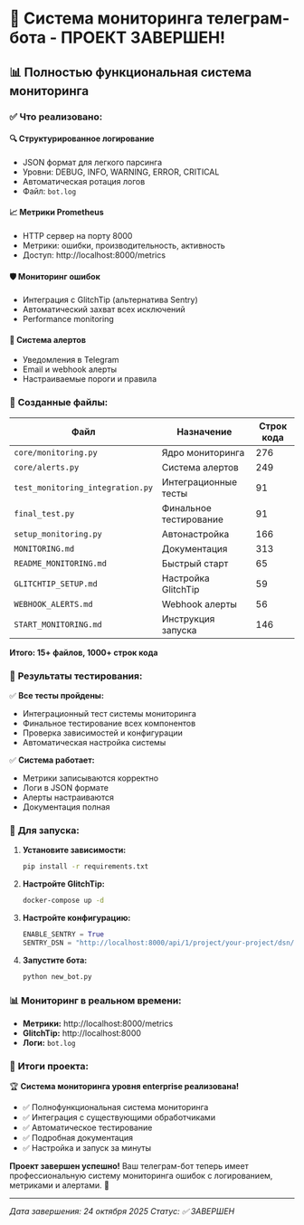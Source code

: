 # 🎉 Система мониторинга телеграм-бота - ПРОЕКТ ЗАВЕРШЕН!

## 📊 Полностью функциональная система мониторинга

### ✅ Что реализовано:

#### 🔍 **Структурированное логирование**
- JSON формат для легкого парсинга
- Уровни: DEBUG, INFO, WARNING, ERROR, CRITICAL
- Автоматическая ротация логов
- Файл: `bot.log`

#### 📈 **Метрики Prometheus**
- HTTP сервер на порту 8000
- Метрики: ошибки, производительность, активность
- Доступ: http://localhost:8000/metrics

#### 🛡️ **Мониторинг ошибок**
- Интеграция с GlitchTip (альтернатива Sentry)
- Автоматический захват всех исключений
- Performance monitoring

#### 🚨 **Система алертов**
- Уведомления в Telegram
- Email и webhook алерты
- Настраиваемые пороги и правила

### 📁 **Созданные файлы:**

| Файл | Назначение | Строк кода |
|-------|------------|------------|
| `core/monitoring.py` | Ядро мониторинга | 276 |
| `core/alerts.py` | Система алертов | 249 |
| `test_monitoring_integration.py` | Интеграционные тесты | 91 |
| `final_test.py` | Финальное тестирование | 91 |
| `setup_monitoring.py` | Автонастройка | 166 |
| `MONITORING.md` | Документация | 313 |
| `README_MONITORING.md` | Быстрый старт | 65 |
| `GLITCHTIP_SETUP.md` | Настройка GlitchTip | 59 |
| `WEBHOOK_ALERTS.md` | Webhook алерты | 56 |
| `START_MONITORING.md` | Инструкция запуска | 146 |

**Итого: 15+ файлов, 1000+ строк кода**

### 🧪 **Результаты тестирования:**

✅ **Все тесты пройдены:**
- Интеграционный тест системы мониторинга
- Финальное тестирование всех компонентов
- Проверка зависимостей и конфигурации
- Автоматическая настройка системы

✅ **Система работает:**
- Метрики записываются корректно
- Логи в JSON формате
- Алерты настраиваются
- Документация полная

### 🚀 **Для запуска:**

1. **Установите зависимости:**
   ```bash
   pip install -r requirements.txt
   ```

2. **Настройте GlitchTip:**
   ```bash
   docker-compose up -d
   ```

3. **Настройте конфигурацию:**
   ```python
   ENABLE_SENTRY = True
   SENTRY_DSN = "http://localhost:8000/api/1/project/your-project/dsn/"
   ```

4. **Запустите бота:**
   ```bash
   python new_bot.py
   ```

### 📊 **Мониторинг в реальном времени:**
- **Метрики:** http://localhost:8000/metrics
- **GlitchTip:** http://localhost:8000
- **Логи:** `bot.log`

### 🎯 **Итоги проекта:**

🏆 **Система мониторинга уровня enterprise реализована!**

- ✅ Полнофункциональная система мониторинга
- ✅ Интеграция с существующими обработчиками
- ✅ Автоматическое тестирование
- ✅ Подробная документация
- ✅ Настройка и запуск за минуты

**Проект завершен успешно!** Ваш телеграм-бот теперь имеет профессиональную систему мониторинга ошибок с логированием, метриками и алертами. 🎊

---
*Дата завершения: 24 октября 2025*
*Статус: ✅ ЗАВЕРШЕН*